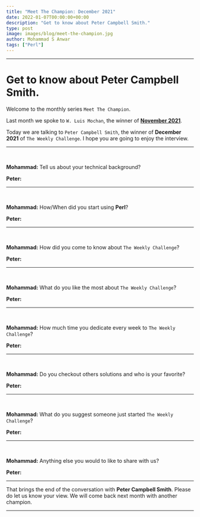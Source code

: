 ```yaml
---
title: "Meet The Champion: December 2021"
date: 2022-01-07T00:00:00+00:00
description: "Get to know about Peter Campbell Smith."
type: post
image: images/blog/meet-the-champion.jpg
author: Mohammad S Anwar
tags: ["Perl"]
---
```

---

# Get to know about Peter Campbell Smith.

Welcome to the monthly series `Meet The Champion`.

Last month we spoke to `W. Luis Mochan`, the winner of **[November 2021](/blog/meet-the-champion-2021-11)**.

Today we are talking to `Peter Campbell Smith`, the winner of **December 2021** of `The Weekly Challenge`. I hope you are going to enjoy the interview.

---

<br>

**Mohammad:** Tell us about your technical background?

**Peter:**

---

<br>

**Mohammad:** How/When did you start using **Perl**?

**Peter:**

---

<br>

**Mohammad:** How did you come to know about `The Weekly Challenge`?

**Peter:**

---

<br>

**Mohammad:** What do you like the most about `The Weekly Challenge`?

**Peter:**

---

<br>

**Mohammad:** How much time you dedicate every week to `The Weekly Challenge`?

**Peter:**

---

<br>

**Mohammad:** Do you checkout others solutions and who is your favorite?

**Peter:**

---

<br>

**Mohammad:** What do you suggest someone just started `The Weekly Challenge`?

**Peter:**

---

<br>

**Mohammad:** Anything else you would to like to share with us?

**Peter:**

---

That brings the end of the conversation with **Peter Campbell Smith**. Please do let us know your view. We will come back next month with another champion.

---
